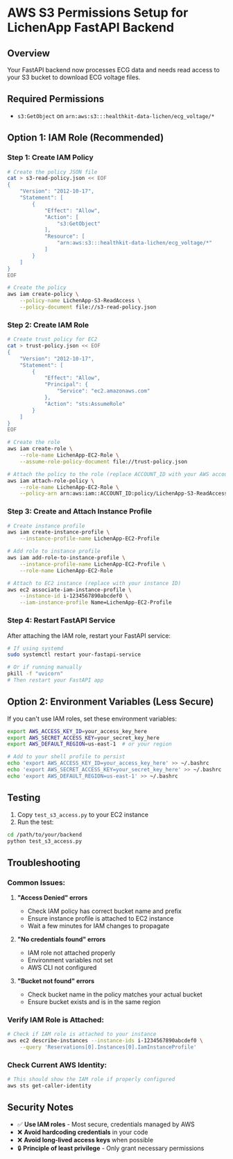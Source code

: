 # AWS S3 Permissions Setup for LichenApp FastAPI Backend

## Overview

Your FastAPI backend now processes ECG data and needs read access to your S3 bucket to download ECG voltage files.

## Required Permissions

- `s3:GetObject` on `arn:aws:s3:::healthkit-data-lichen/ecg_voltage/*`

## Option 1: IAM Role (Recommended)

### Step 1: Create IAM Policy

```bash
# Create the policy JSON file
cat > s3-read-policy.json << EOF
{
    "Version": "2012-10-17",
    "Statement": [
        {
            "Effect": "Allow",
            "Action": [
                "s3:GetObject"
            ],
            "Resource": [
                "arn:aws:s3:::healthkit-data-lichen/ecg_voltage/*"
            ]
        }
    ]
}
EOF

# Create the policy
aws iam create-policy \
    --policy-name LichenApp-S3-ReadAccess \
    --policy-document file://s3-read-policy.json
```

### Step 2: Create IAM Role

```bash
# Create trust policy for EC2
cat > trust-policy.json << EOF
{
    "Version": "2012-10-17",
    "Statement": [
        {
            "Effect": "Allow",
            "Principal": {
                "Service": "ec2.amazonaws.com"
            },
            "Action": "sts:AssumeRole"
        }
    ]
}
EOF

# Create the role
aws iam create-role \
    --role-name LichenApp-EC2-Role \
    --assume-role-policy-document file://trust-policy.json

# Attach the policy to the role (replace ACCOUNT_ID with your AWS account ID)
aws iam attach-role-policy \
    --role-name LichenApp-EC2-Role \
    --policy-arn arn:aws:iam::ACCOUNT_ID:policy/LichenApp-S3-ReadAccess
```

### Step 3: Create and Attach Instance Profile

```bash
# Create instance profile
aws iam create-instance-profile \
    --instance-profile-name LichenApp-EC2-Profile

# Add role to instance profile
aws iam add-role-to-instance-profile \
    --instance-profile-name LichenApp-EC2-Profile \
    --role-name LichenApp-EC2-Role

# Attach to EC2 instance (replace with your instance ID)
aws ec2 associate-iam-instance-profile \
    --instance-id i-1234567890abcdef0 \
    --iam-instance-profile Name=LichenApp-EC2-Profile
```

### Step 4: Restart FastAPI Service

After attaching the IAM role, restart your FastAPI service:

```bash
# If using systemd
sudo systemctl restart your-fastapi-service

# Or if running manually
pkill -f "uvicorn"
# Then restart your FastAPI app
```

## Option 2: Environment Variables (Less Secure)

If you can't use IAM roles, set these environment variables:

```bash
export AWS_ACCESS_KEY_ID=your_access_key_here
export AWS_SECRET_ACCESS_KEY=your_secret_key_here
export AWS_DEFAULT_REGION=us-east-1  # or your region

# Add to your shell profile to persist
echo 'export AWS_ACCESS_KEY_ID=your_access_key_here' >> ~/.bashrc
echo 'export AWS_SECRET_ACCESS_KEY=your_secret_key_here' >> ~/.bashrc
echo 'export AWS_DEFAULT_REGION=us-east-1' >> ~/.bashrc
```

## Testing

1. Copy `test_s3_access.py` to your EC2 instance
2. Run the test:

```bash
cd /path/to/your/backend
python test_s3_access.py
```

## Troubleshooting

### Common Issues:

1. **"Access Denied" errors**

   - Check IAM policy has correct bucket name and prefix
   - Ensure instance profile is attached to EC2 instance
   - Wait a few minutes for IAM changes to propagate

2. **"No credentials found" errors**

   - IAM role not attached properly
   - Environment variables not set
   - AWS CLI not configured

3. **"Bucket not found" errors**
   - Check bucket name in the policy matches your actual bucket
   - Ensure bucket exists and is in the same region

### Verify IAM Role is Attached:

```bash
# Check if IAM role is attached to your instance
aws ec2 describe-instances --instance-ids i-1234567890abcdef0 \
    --query 'Reservations[0].Instances[0].IamInstanceProfile'
```

### Check Current AWS Identity:

```bash
# This should show the IAM role if properly configured
aws sts get-caller-identity
```

## Security Notes

- ✅ **Use IAM roles** - Most secure, credentials managed by AWS
- ❌ **Avoid hardcoding credentials** in your code
- ❌ **Avoid long-lived access keys** when possible
- 🔒 **Principle of least privilege** - Only grant necessary permissions
